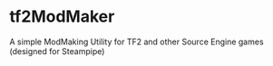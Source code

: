 tf2ModMaker
===========

A simple ModMaking Utility for TF2 and other Source Engine games (designed for Steampipe)
